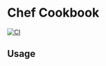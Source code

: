 # Chef Cookbook
[![CI](https://github.com/codenamephp/chef.cookbook.sshKeys/actions/workflows/ci.yml/badge.svg)](https://github.com/codenamephp/chef.cookbook.sshKeys/actions/workflows/ci.yml)

## Usage
